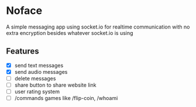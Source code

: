 # Noface
A simple messaging app using socket.io for realtime communication with no extra encryption besides whatever socket.io is using

## Features
- [x] send text messages
- [x] send audio messages
- [ ] delete messages
- [ ] share button to share website link
- [ ] user rating system
- [ ] /commands games like /flip-coin, /whoami